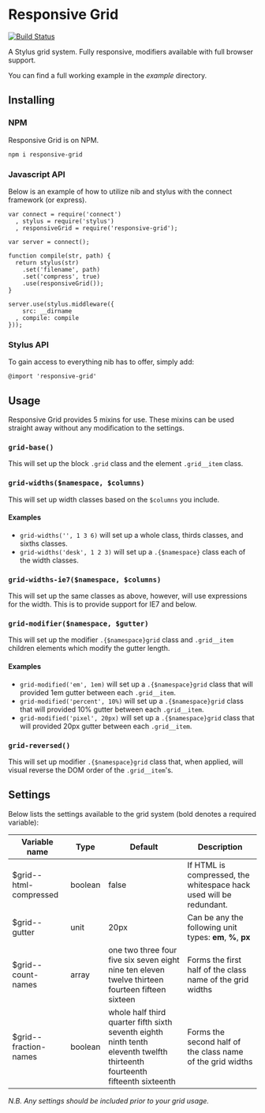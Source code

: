 # Responsive Grid

[![Build Status](https://travis-ci.org/clocklimited/responsive-grid.svg?branch=master)](https://travis-ci.org/clocklimited/responsive-grid)

A Stylus grid system. Fully responsive, modifiers available with full browser support.

You can find a full working example in the _example_ directory.

## Installing

### NPM

Responsive Grid is on NPM.

```
npm i responsive-grid
```

### Javascript API

Below is an example of how to utilize nib and stylus with the connect framework (or express).

```
var connect = require('connect')
  , stylus = require('stylus')
  , responsiveGrid = require('responsive-grid');

var server = connect();

function compile(str, path) {
  return stylus(str)
    .set('filename', path)
    .set('compress', true)
    .use(responsiveGrid());
}

server.use(stylus.middleware({
    src: __dirname
  , compile: compile
}));
```

### Stylus API

To gain access to everything nib has to offer, simply add:

```
@import 'responsive-grid'
```

## Usage

Responsive Grid provides 5 mixins for use. These mixins can be used straight away without any modification to the settings.

### `grid-base()`

This will set up the block `.grid` class and the element `.grid__item` class.

### `grid-widths($namespace, $columns)`

This will set up width classes based on the `$columns` you include.

#### Examples

* `grid-widths('', 1 3 6)` will set up a whole class, thirds classes, and sixths classes.
* `grid-widths('desk', 1 2 3)` will set up a `.{$namespace}` class each of the width classes.

### `grid-widths-ie7($namespace, $columns)`

This will set up the same classes as above, however, will use expressions for the width. This is to provide support for IE7 and below.

### `grid-modifier($namespace, $gutter)`

This will set up the modifier `.{$namespace}grid` class and `.grid__item` children elements which modify the gutter length.

#### Examples

* `grid-modified('em', 1em)` will set up a `.{$namespace}grid` class that will provided 1em gutter between each `.grid__item`.
* `grid-modified('percent', 10%)` will set up a `.{$namespace}grid` class that will provided 10% gutter between each `.grid__item`.
* `grid-modified('pixel', 20px)` will set up a `.{$namespace}grid` class that will provided 20px gutter between each `.grid__item`.

### `grid-reversed()`

This will set up modifier `.{$namespace}grid` class that, when applied, will visual reverse the DOM order of the `.grid__item`'s.


## Settings
Below lists the settings available to the grid system (bold denotes a required variable):

Variable name           | Type    | Default | Description
----------------------- | ------- | ------- | -----------
$grid--html-compressed  | boolean | false   | If HTML is compressed, the whitespace hack used will be redundant.
$grid--gutter           | unit    | 20px    | Can be any the following unit types: **em**, **%**, **px**
$grid--count-names      | array   | one two three four five six seven eight nine ten eleven twelve thirteen fourteen fifteen sixteen | Forms the first half of the class name of the grid widths
$grid--fraction-names   | boolean | whole half third quarter fifth sixth seventh eighth ninth tenth eleventh twelfth thirteenth fourteenth fifteenth sixteenth | Forms the second half of the class name of the grid widths

_N.B. Any settings should be included prior to your grid usage._
